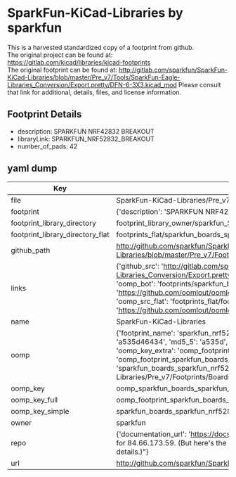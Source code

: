 # SparkFun-KiCad-Libraries by sparkfun  
This is a harvested standardized copy of a footprint from github.  
The original project can be found at:  
https://gitlab.com/kicad/libraries/kicad-footprints  
The original footprint can be found at:
http://gitlab.com/sparkfun/SparkFun-KiCad-Libraries/blob/master/Pre_v7/Tools/SparkFun-Eagle-Libraries_Conversion/Export.pretty/DFN-6-3X3.kicad_mod
Please consult that link for additional, details, files, and license information.  
## Footprint Details
* description: SPARKFUN NRF42832 BREAKOUT  
* libraryLink: SPARKFUN_NRF52832_BREAKOUT  
* number_of_pads: 42  
## yaml dump  
| Key | Value |  
| --- | --- |  
| file | SparkFun-KiCad-Libraries/Pre_v7/Footprints/Boards.pretty/SPARKFUN_NRF52832_BREAKOUT.kicad_mod |  
| footprint | {'description': 'SPARKFUN NRF42832 BREAKOUT', 'libraryLink': 'SPARKFUN_NRF52832_BREAKOUT', 'number_of_pads': 42} |  
| footprint_library_directory | footprint_library_owner/sparkfun_SparkFun-KiCad-Libraries |  
| footprint_library_directory_flat | footprints_flat/sparkfun_boards_sparkfun_nrf52832_breakout/working |  
| github_path | http://github.com/sparkfun/SparkFun-KiCad-Libraries/blob/master/Pre_v7/Footprints/Boards.pretty/SPARKFUN_NRF52832_BREAKOUT.kicad_mod |  
| links | {'github_src': 'http://gitlab.com/sparkfun/SparkFun-KiCad-Libraries/blob/master/Pre_v7/Tools/SparkFun-Eagle-Libraries_Conversion/Export.pretty/DFN-6-3X3.kicad_mod', 'github_src_repo': 'https://gitlab.com/kicad/libraries/kicad-footprints', 'oomp_bot': 'footprints/sparkfun_boards_sparkfun_nrf52832_breakout/working', 'oomp_bot_github': 'https://github.com/oomlout/oomlout_oomp_footprint_bot/tree/main/footprints/sparkfun_boards_sparkfun_nrf52832_breakout/working', 'oomp_src_flat': 'footprints_flat/footprints_flat/sparkfun_boards_sparkfun_nrf52832_breakout/working', 'oomp_src_flat_github': 'https://github.com/oomlout/oomlout_oomp_footprint_src/tree/main/footprints_flat/sparkfun_boards_sparkfun_nrf52832_breakout/working'} |  
| name | SparkFun-KiCad-Libraries |  
| oomp | {'footprint_name': 'sparkfun_nrf52832_breakout', 'library_name': 'boards', 'md5': 'a535d46434b5ab4294fc932f373c7f44', 'md5_10': 'a535d46434', 'md5_5': 'a535d', 'md5_6': 'a535d4', 'oomp_key': 'oomp_sparkfun_boards_sparkfun_nrf52832_breakout', 'oomp_key_extra': 'oomp_footprint_sparkfun_boards_sparkfun_nrf52832_breakout', 'oomp_key_full': 'oomp_footprint_sparkfun_boards_sparkfun_nrf52832_breakout_a535d4', 'oomp_key_simple': 'sparkfun_boards_sparkfun_nrf52832_breakout', 'original_filename': 'SparkFun-KiCad-Libraries/Pre_v7/Footprints/Boards.pretty/SPARKFUN_NRF52832_BREAKOUT.kicad_mod', 'owner_name': 'sparkfun'} |  
| oomp_key | oomp_sparkfun_boards_sparkfun_nrf52832_breakout |  
| oomp_key_full | oomp_footprint_sparkfun_boards_sparkfun_nrf52832_breakout |  
| oomp_key_simple | sparkfun_boards_sparkfun_nrf52832_breakout |  
| owner | sparkfun |  
| repo | {'documentation_url': 'https://docs.github.com/rest/overview/resources-in-the-rest-api#rate-limiting', 'message': "API rate limit exceeded for 84.66.173.59. (But here's the good news: Authenticated requests get a higher rate limit. Check out the documentation for more details.)"} |  
| url | http://github.com/sparkfun/SparkFun-KiCad-Libraries |  


